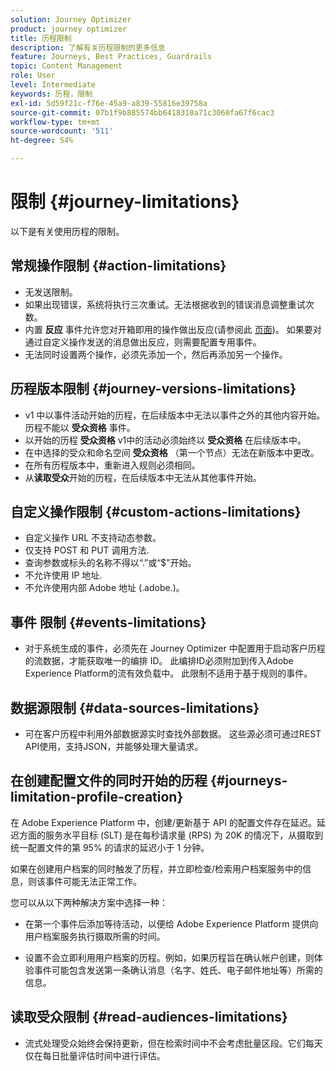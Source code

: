 ```yaml
---
solution: Journey Optimizer
product: journey optimizer
title: 历程限制
description: 了解有关历程限制的更多信息
feature: Journeys, Best Practices, Guardrails
topic: Content Management
role: User
level: Intermediate
keywords: 历程，限制
exl-id: 5d59f21c-f76e-45a9-a839-55816e39758a
source-git-commit: 07b1f9b885574bb6418310a71c3060fa67f6cac3
workflow-type: tm+mt
source-wordcount: '511'
ht-degree: 54%

---
```


# 限制 {#journey-limitations}

以下是有关使用历程的限制。

## 常规操作限制 {#action-limitations}

* 无发送限制。 
* 如果出现错误，系统将执行三次重试。无法根据收到的错误消息调整重试次数。 
* 内置 **反应** 事件允许您对开箱即用的操作做出反应(请参阅此 [页面](../building-journeys/reaction-events.md))。 如果要对通过自定义操作发送的消息做出反应，则需要配置专用事件。 
* 无法同时设置两个操作，必须先添加一个，然后再添加另一个操作。

## 历程版本限制 {#journey-versions-limitations}

* v1 中以事件活动开始的历程，在后续版本中无法以事件之外的其他内容开始。历程不能以 **受众资格** 事件。
* 以开始的历程 **受众资格** v1中的活动必须始终以 **受众资格** 在后续版本中。
* 在中选择的受众和命名空间 **受众资格** （第一个节点）无法在新版本中更改。
* 在所有历程版本中，重新进入规则必须相同。
* 从&#x200B;**读取受众**&#x200B;开始的历程，在后续版本中无法从其他事件开始。

## 自定义操作限制 {#custom-actions-limitations}

* 自定义操作 URL 不支持动态参数。 
* 仅支持 POST 和 PUT 调用方法. 
* 查询参数或标头的名称不得以“.”或“$”开始。 
* 不允许使用 IP 地址. 
* 不允许使用内部 Adobe 地址 (.adobe.)。

## 事件 限制 {#events-limitations}

* 对于系统生成的事件，必须先在 Journey Optimizer 中配置用于启动客户历程的流数据，才能获取唯一的编排 ID。 此编排ID必须附加到传入Adobe Experience Platform的流有效负载中。 此限制不适用于基于规则的事件。

## 数据源限制 {#data-sources-limitations}

* 可在客户历程中利用外部数据源实时查找外部数据。 这些源必须可通过REST API使用，支持JSON，并能够处理大量请求。

## 在创建配置文件的同时开始的历程 {#journeys-limitation-profile-creation}

在 Adobe Experience Platform 中，创建/更新基于 API 的配置文件存在延迟。延迟方面的服务水平目标 (SLT) 是在每秒请求量 (RPS) 为 20K 的情况下，从摄取到统一配置文件的第 95% 的请求的延迟小于 1 分钟。

如果在创建用户档案的同时触发了历程，并立即检查/检索用户档案服务中的信息，则该事件可能无法正常工作。

您可以从以下两种解决方案中选择一种：

* 在第一个事件后添加等待活动，以便给 Adobe Experience Platform 提供向用户档案服务执行摄取所需的时间。

* 设置不会立即利用用户档案的历程。例如，如果历程旨在确认帐户创建，则体验事件可能包含发送第一条确认消息（名字、姓氏、电子邮件地址等）所需的信息。

## 读取受众限制 {#read-audiences-limitations}

* 流式处理受众始终会保持更新，但在检索时间中不会考虑批量区段。它们每天仅在每日批量评估时间中进行评估。
